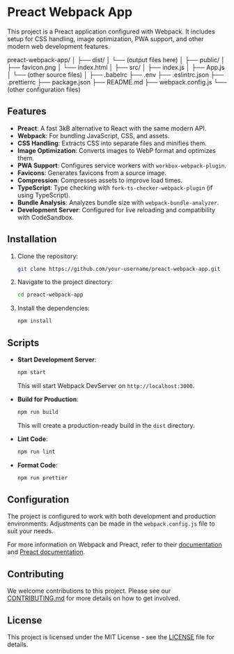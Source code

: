 # Preact Webpack App

This project is a Preact application configured with Webpack. It includes setup for CSS handling, image optimization, PWA support, and other modern web development features.


preact-webpack-app/
│
├── dist/
│   └── (output files here)
│
├── public/
│   ├── favicon.png
│   └── index.html
│
├── src/
│   ├── index.js
│   ├── App.js
│   └── (other source files)
│
├── .babelrc
├── .env
├── .eslintrc.json
├── .prettierrc
├── package.json
├── README.md
├── webpack.config.js
└── (other configuration files)


## Features

- **Preact**: A fast 3kB alternative to React with the same modern API.
- **Webpack**: For bundling JavaScript, CSS, and assets.
- **CSS Handling**: Extracts CSS into separate files and minifies them.
- **Image Optimization**: Converts images to WebP format and optimizes them.
- **PWA Support**: Configures service workers with `workbox-webpack-plugin`.
- **Favicons**: Generates favicons from a source image.
- **Compression**: Compresses assets to improve load times.
- **TypeScript**: Type checking with `fork-ts-checker-webpack-plugin` (if using TypeScript).
- **Bundle Analysis**: Analyzes bundle size with `webpack-bundle-analyzer`.
- **Development Server**: Configured for live reloading and compatibility with CodeSandbox.

## Installation

1. Clone the repository:
    ```bash
    git clone https://github.com/your-username/preact-webpack-app.git
    ```
2. Navigate to the project directory:
    ```bash
    cd preact-webpack-app
    ```
3. Install the dependencies:
    ```bash
    npm install
    ```

## Scripts

- **Start Development Server**:
    ```bash
    npm start
    ```
    This will start Webpack DevServer on `http://localhost:3000`.

- **Build for Production**:
    ```bash
    npm run build
    ```
    This will create a production-ready build in the `dist` directory.

- **Lint Code**:
    ```bash
    npm run lint
    ```

- **Format Code**:
    ```bash
    npm run prettier
    ```

## Configuration

The project is configured to work with both development and production environments. Adjustments can be made in the `webpack.config.js` file to suit your needs.

For more information on Webpack and Preact, refer to their [documentation](https://webpack.js.org/) and [Preact documentation](https://preactjs.com/).

## Contributing

We welcome contributions to this project. Please see our [CONTRIBUTING.md](CONTRIBUTING.md) for more details on how to get involved.

## License

This project is licensed under the MIT License - see the [LICENSE](LICENSE) file for details.
